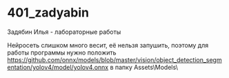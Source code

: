# 401_zadyabin
Задябин Илья - лабораторные работы

Нейросеть слишком много весит, её нельзя запушить, поэтому для работы программы нужно положить https://github.com/onnx/models/blob/master/vision/object_detection_segmentation/yolov4/model/yolov4.onnx в папку Assets\Models\
